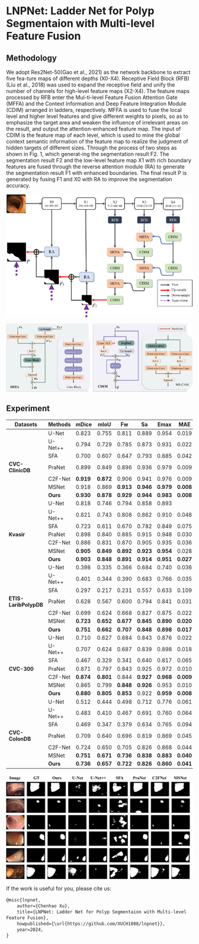 # LNPNet: Ladder Net for Polyp Segmentaion with Multi-level Feature Fusion

## Methodology

We adopt Res2Net-50(Gao et al., 2021) as the network backbone to extract five fea-ture maps of different depths (X0-X4). Receptive Field Block (RFB)(Liu et al., 2018) was used to expand the receptive field and unify the number of channels for high-level feature maps (X2-X4). The feature maps processed by RFB enter the Mul-ti-level Feature Fusion Attention Gate (MFFA) and the Context Information and Deep Feature Integration Module (CDIM) arranged in ladders, respectively. MFFA is used to fuse the local level and higher level features and give different weights to pixels, so as to emphasize the target area and weaken the influence of irrelevant areas on the result, and output the attention-enhanced feature map. The input of CDIM is the feature map of each level, which is used to mine the global context semantic information of the feature map to realize the judgment of hidden targets of different sizes. Through the process of two steps as shown in Fig. 1, which generat-ing the segmentation result F2. The segmentation result F2 and the low-level feature map X1 with rich boundary features are fused through the reverse attention module (RA) to generate the segmentation result F1 with enhanced boundaries. The final result P is generated by fusing F1 and X0 with RA to improve the segmentation accuracy.

![本地路径](1.png "Overview of proposed LNPNet")

![本地路径](2.png "MFFA &amp; CDIM")

## Experiment

| Datasets                     | Methods        | mDice           | mIoU            | Fw              | Sa              | Emax            | MAE             |
| ---------------------------- | -------------- | --------------- | --------------- | --------------- | --------------- | --------------- | --------------- |
|                              | U-Net          | 0.823           | 0.755           | 0.811           | 0.889           | 0.954           | 0.019           |
|                              | U-Net++        | 0.794           | 0.729           | 0.785           | 0.873           | 0.931           | 0.022           |
|                              | SFA            | 0.700           | 0.607           | 0.647           | 0.793           | 0.885           | 0.042           |
| **CVC-ClinicDB**       | PraNet         | 0.899           | 0.849           | 0.896           | 0.936           | 0.979           | 0.009           |
|                              | C2F-Net        | **0.919** | **0.872** | 0.906           | 0.941           | 0.976           | 0.009           |
|                              | MSNet          | 0.918           | 0.869           | **0.913** | **0.946** | **0.979** | **0.008** |
|                              | **Ours** | **0.930** | **0.878** | **0.929** | **0.944** | **0.983** | **0.008** |
|                              | U-Net          | 0.818           | 0.746           | 0.794           | 0.858           | 0.893           |                 |
|                              | U-Net++        | 0.821           | 0.743           | 0.808           | 0.862           | 0.910           | 0.048           |
|                              | SFA            | 0.723           | 0.611           | 0.670           | 0.782           | 0.849           | 0.075           |
| **Kvasir**             | PraNet         | 0.898           | 0.840           | 0.885           | 0.915           | 0.948           | 0.030           |
|                              | C2F-Net        | 0.886           | 0.831           | 0.870           | 0.905           | 0.935           | 0.036           |
|                              | MSNet          | **0.905** | **0.849** | **0.892** | **0.923** | **0.954** | 0.028           |
|                              | **Ours** | **0.903** | **0.848** | **0.891** | **0.914** | **0.951** | **0.027** |
|                              | U-Net          | 0.398           | 0.335           | 0.366           | 0.684           | 0.740           | 0.036           |
|                              | U-Net++        | 0.401           | 0.344           | 0.390           | 0.683           | 0.766           | 0.035           |
|                              | SFA            | 0.297           | 0.217           | 0.231           | 0.557           | 0.633           | 0.109           |
| **ETIS- LaribPolypDB** | PraNet         | 0.628           | 0.567           | 0.600           | 0.794           | 0.841           | 0.031           |
|                              | C2F-Net        | 0.699           | 0.624           | 0.668           | 0.827           | 0.875           | 0.022           |
|                              | MSNet          | **0.723** | **0.652** | **0.677** | **0.845** | **0.890** | **0.020** |
|                              | **Ours** | **0.751** | **0.662** | **0.707** | **0.848** | **0.898** | **0.017** |
|                              | U-Net          | 0.710           | 0.627           | 0.684           | 0.843           | 0.876           | 0.022           |
|                              | U-Net++        | 0.707           | 0.624           | 0.687           | 0.839           | 0.898           | 0.018           |
|                              | SFA            | 0.467           | 0.329           | 0.341           | 0.640           | 0.817           | 0.065           |
| **CVC-300**            | PraNet         | 0.871           | 0.797           | 0.843           | 0.925           | 0.972           | 0.010           |
|                              | C2F-Net        | **0.874** | **0.801** | 0.844           | **0.927** | **0.968** | **0.009** |
|                              | MSNet          | 0.865           | 0.799           | **0.848** | **0.926** | 0.953           | 0.010           |
|                              | **Ours** | **0.880** | **0.805** | **0.853** | 0.922           | **0.959** | **0.008** |
|                              | U-Net          | 0.512           | 0.444           | 0.498           | 0.712           | 0.776           | 0.061           |
|                              | U-Net++        | 0.483           | 0.410           | 0.467           | 0.691           | 0.760           | 0.064           |
|                              | SFA            | 0.469           | 0.347           | 0.379           | 0.634           | 0.765           | 0.094           |
| **CVC-ColonDB**        | PraNet         | 0.709           | 0.640           | 0.696           | 0.819           | 0.869           | 0.045           |
|                              | C2F-Net        | 0.724           | 0.650           | 0.705           | 0.826           | 0.868           | 0.044           |
|                              | MSNet          | **0.751** | **0.671** | **0.736** | **0.838** | **0.883** | **0.040** |
|                              | **Ours** | **0.736** | **0.657** | **0.722** | **0.826** | **0.860** | **0.041** |

![本地路径](3.png "相对路径演示,上一级目录")

If the work is useful for you, please cite us:

```
@misc{lnpnet,
    author={Chenhao Xu},
    title={LNPNet: Ladder Net for Polyp Segmentaion with Multi-level Feature Fusion},
    howpublished={\url{https://github.com/XUCH1008/lnpnet}},
    year=2024,
}
```
